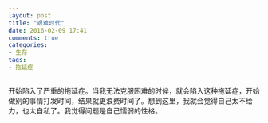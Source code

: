 ```yaml
---
layout: post
title: "艰难时代"
date: 2016-02-09 17:41
comments: true
categories: 
- 生存
tags:
- 拖延症
---
```


开始陷入了严重的拖延症。当我无法克服困难的时候，就会陷入这种拖延症，开始做别的事情打发时间，结果就更浪费时间了。想到这里，我就会觉得自己太不给力，也太自私了。我觉得问题是自己懦弱的性格。
